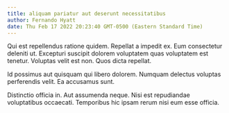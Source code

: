 ```yaml
---
title: aliquam pariatur aut deserunt necessitatibus
author: Fernando Hyatt
date: Thu Feb 17 2022 20:23:40 GMT-0500 (Eastern Standard Time)
---
```

Qui est repellendus ratione quidem. Repellat a impedit ex. Eum consectetur deleniti ut. Excepturi suscipit dolorem voluptatem quas voluptatem est tenetur. Voluptas velit est non. Quos dicta repellat.

 Id possimus aut quisquam qui libero dolorem. Numquam delectus voluptas perferendis velit. Ea accusamus sunt.

 Distinctio officia in. Aut assumenda neque. Nisi est repudiandae voluptatibus occaecati. Temporibus hic ipsam rerum nisi eum esse officia.